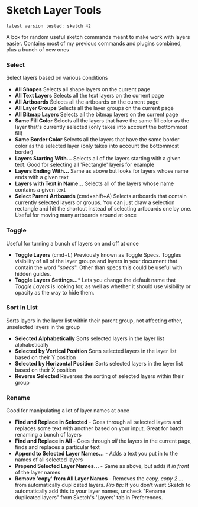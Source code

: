 Sketch Layer Tools
=============

`latest version tested: sketch 42`

A box for random useful sketch commands meant to make work with layers easier. Contains most of my previous commands and plugins combined, plus a bunch of new ones

### Select
Select layers based on various conditions

- **All Shapes** Selects all shape layers on the current page
- **All Text Layers** Selects all the text layers on the current page
- **All Artboards**  Selects all the artboards on the current page
- **All Layer Groups** Selects all the layer groups on the current page
- **All Bitmap Layers** Selects all the bitmap layers on the current page
- **Same Fill Color** Selects all the layers that have the same fill color as the layer that's currently selected (only takes into account the bottommost fill)
- **Same Border Color** Selects all the layers that have the same border color as the selected layer (only takes into account the bottommost border)
- **Layers Starting With…**  Selects all of the layers starting with a given text. Good for selecting all 'Rectangle' layers for example
- **Layers Ending With…** Same as above but looks for layers whose name ends with a given text
- **Layers with Text in Name…**  Selects all of the layers whose name contains a given text
- **Select Parent Artboards** (cmd+shift+A) Selects artboards that contain currently selected layers or groups. You can just draw a selection rectangle and hit the shortcut instead of selecting artboards one by one. Useful for moving many artboards around at once


### Toggle
Useful for turning a bunch of layers on and off at once

- **Toggle Layers** (cmd+L) Previously known as Toggle Specs. Toggles visibility of all of the layer groups and layers in your document that contain the word "_specs_". Other than specs this could be useful with hidden guides.
- **Toggle Layers Settings…*** Lets you change the default name that _Toggle Layers_ is looking for, as well as whether it should use visibility or opacity as the way to hide them.

### Sort in List
Sorts layers in the layer list within their parent group, not affecting other, unselected layers in the group
- **Selected Alphabetically** Sorts selected layers in the layer list alphabetically
- **Selected by Vertical Position** Sorts selected layers in the layer list based on their Y position
- **Selected by Horizontal Position** Sorts selected layers in the layer list based on their X position
- **Reverse Selected** Reverses the sorting of selected layers within their group


### Rename
Good for manipulating a lot of layer names at once

- **Find and Replace in Selected** - Goes through all selected layers and replaces some text with another based on your input. Great for batch renaming a bunch of layers
- **Find and Replace in All** - Goes through _all_ the layers in the current page, finds and replaces a particular text
- **Append to Selected Layer Names…** - Adds a text you put in to the names of all selected layers
- **Prepend Selected Layer Names…** - Same as above, but adds it _in front_ of the layer names
- **Remove 'copy' from All Layer Names** - Removes the _copy, copy 2 ..._ from automatically duplicated layers. _Pro tip:_ If you don't want Sketch to automatically add this to your layer names, uncheck "Rename duplicated layers" from Sketch's 'Layers' tab in Preferences.
